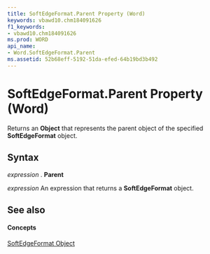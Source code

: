 ```yaml
---
title: SoftEdgeFormat.Parent Property (Word)
keywords: vbawd10.chm184091626
f1_keywords:
- vbawd10.chm184091626
ms.prod: WORD
api_name:
- Word.SoftEdgeFormat.Parent
ms.assetid: 52b68eff-5192-51da-efed-64b19bd3b492
---
```



# SoftEdgeFormat.Parent Property (Word)

Returns an  **Object** that represents the parent object of the specified **SoftEdgeFormat** object.


## Syntax

 _expression_ . **Parent**

 _expression_ An expression that returns a **SoftEdgeFormat** object.


## See also


#### Concepts


[SoftEdgeFormat Object](softedgeformat-object-word.md)

